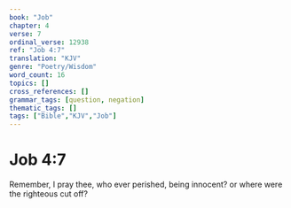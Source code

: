 ```yaml
---
book: "Job"
chapter: 4
verse: 7
ordinal_verse: 12938
ref: "Job 4:7"
translation: "KJV"
genre: "Poetry/Wisdom"
word_count: 16
topics: []
cross_references: []
grammar_tags: [question, negation]
thematic_tags: []
tags: ["Bible","KJV","Job"]
---
```


# Job 4:7

Remember, I pray thee, who ever perished, being innocent? or where were the righteous cut off?

